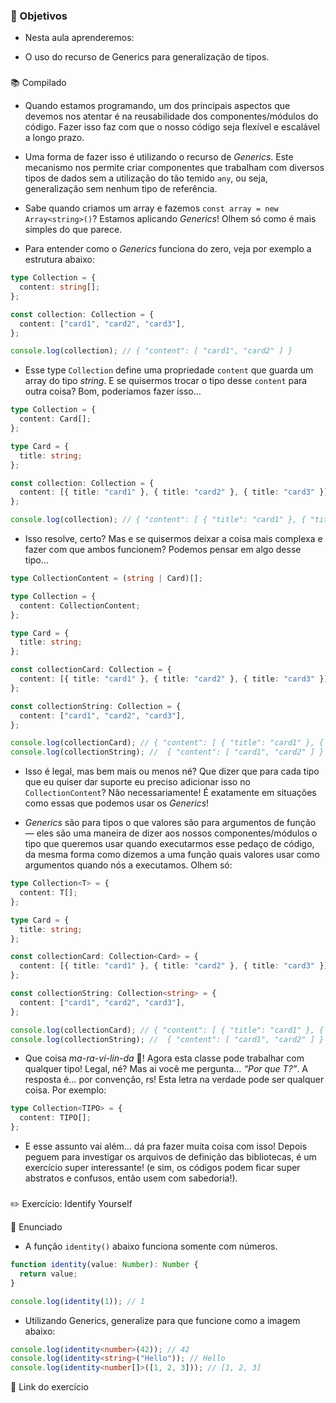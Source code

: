 ### 🎯 Objetivos

- Nesta aula aprenderemos:

- O uso do recurso de Generics para generalização de tipos.

###

[](https://hub.driven.com.br/computacao/modulo/86/topico/728/aula/141/compilado#bf85b5b76eae42a0ba8adda96730ce36 "📚 Compilado")📚 Compilado

- Quando estamos programando, um dos principais aspectos que devemos nos atentar é na reusabilidade dos componentes/módulos do código. Fazer isso faz com que o nosso código seja flexível e escalável a longo prazo.

- Uma forma de fazer isso é utilizando o recurso de _Generics_. Este mecanismo nos permite criar componentes que trabalham com diversos tipos de dados sem a utilização do tão temido `any`, ou seja, generalização sem nenhum tipo de referência.

- Sabe quando criamos um array e fazemos `const array = new Array<string>()`? Estamos aplicando _Generics_! Olhem só como é mais simples do que parece.

- Para entender como o _Generics_ funciona do zero, veja por exemplo a estrutura abaixo:

```typescript
type Collection = {
  content: string[];
};

const collection: Collection = {
  content: ["card1", "card2", "card3"],
};

console.log(collection); // { "content": [ "card1", "card2" ] }
```

- Esse type `Collection` define uma propriedade `content` que guarda um array do tipo _string_. E se quisermos trocar o tipo desse `content` para outra coisa? Bom, poderíamos fazer isso…

```typescript
type Collection = {
  content: Card[];
};

type Card = {
  title: string;
};

const collection: Collection = {
  content: [{ title: "card1" }, { title: "card2" }, { title: "card3" }],
};

console.log(collection); // { "content": [ { "title": "card1" }, { "title": "card2" } ] }
```

- Isso resolve, certo? Mas e se quisermos deixar a coisa mais complexa e fazer com que ambos funcionem? Podemos pensar em algo desse tipo…

```typescript
type CollectionContent = (string | Card)[];

type Collection = {
  content: CollectionContent;
};

type Card = {
  title: string;
};

const collectionCard: Collection = {
  content: [{ title: "card1" }, { title: "card2" }, { title: "card3" }],
};

const collectionString: Collection = {
  content: ["card1", "card2", "card3"],
};

console.log(collectionCard); // { "content": [ { "title": "card1" }, { "title": "card2" } ] }
console.log(collectionString); //  { "content": [ "card1", "card2" ] }
```

- Isso é legal, mas bem mais ou menos né? Que dizer que para cada tipo que eu quiser dar suporte eu preciso adicionar isso no `CollectionContent`? Não necessariamente! É exatamente em situações como essas que podemos usar os _Generics_!

- _Generics_ são para tipos o que valores são para argumentos de função — eles são uma maneira de dizer aos nossos componentes/módulos o tipo que queremos usar quando executarmos esse pedaço de código, da mesma forma como dizemos a uma função quais valores usar como argumentos quando nós a executamos. Olhem só:

```typescript
type Collection<T> = {
  content: T[];
};

type Card = {
  title: string;
};

const collectionCard: Collection<Card> = {
  content: [{ title: "card1" }, { title: "card2" }, { title: "card3" }],
};

const collectionString: Collection<string> = {
  content: ["card1", "card2", "card3"],
};

console.log(collectionCard); // { "content": [ { "title": "card1" }, { "title": "card2" } ] }
console.log(collectionString); //  { "content": [ "card1", "card2" ] }
```

- Que coisa _ma-ra-vi-lin-da_ 🤩! Agora esta classe pode trabalhar com qualquer tipo! Legal, né? Mas ai você me pergunta… _“Por que T?”_. A resposta é… por convenção, rs! Esta letra na verdade pode ser qualquer coisa. Por exemplo:

```typescript
type Collection<TIPO> = {
  content: TIPO[];
};
```

- E esse assunto vai além… dá pra fazer muita coisa com isso! Depois peguem para investigar os arquivos de definição das bibliotecas, é um exercício super interessante! (e sim, os códigos podem ficar super abstratos e confusos, então usem com sabedoria!).

###

[](https://hub.driven.com.br/computacao/modulo/86/topico/728/aula/141/compilado#529fc133a37d4438805ed89c1613d86d "✏️ Exercício: Identify Yourself")✏️ Exercício: Identify Yourself

📝 Enunciado

- A função `identity()` abaixo funciona somente com números.

```typescript
function identity(value: Number): Number {
  return value;
}

console.log(identity(1)); // 1
```

- Utilizando Generics, generalize para que funcione como a imagem abaixo:

```typescript
console.log(identity<number>(42)); // 42
console.log(identity<string>("Hello")); // Hello
console.log(identity<number[]>([1, 2, 3])); // [1, 2, 3]
```

🔗 Link do exercício
